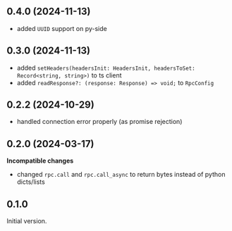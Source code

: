 ## 0.4.0 (2024-11-13)

 - added `UUID` support on py-side

## 0.3.0 (2024-11-13)

- added `setHeaders(headersInit: HeadersInit, headersToSet: Record<string, string>)` to ts client
- added `readResponse?: (response: Response) => void;` to `RpcConfig`

## 0.2.2 (2024-10-29)

- handled connection error properly (as promise rejection)


## 0.2.0 (2024-03-17)

**Incompatible changes**

- changed `rpc.call` and `rpc.call_async` to return bytes instead of python
  dicts/lists


## 0.1.0

Initial version.
